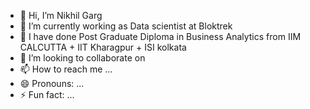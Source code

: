 - 👋 Hi, I’m Nikhil Garg
- 👀 I’m currently working as Data scientist at Bloktrek 
- 🌱 I have done Post Graduate Diploma in Business Analytics from IIM CALCUTTA + IIT Kharagpur + ISI kolkata 
- 💞️ I’m looking to collaborate on 
- 📫 How to reach me ...
- 😄 Pronouns: ...
- ⚡ Fun fact: ...

<!---
nikhilg1210/nikhilg1210 is a ✨ special ✨ repository because its `README.md` (this file) appears on your GitHub profile.
You can click the Preview link to take a look at your changes.
--->
